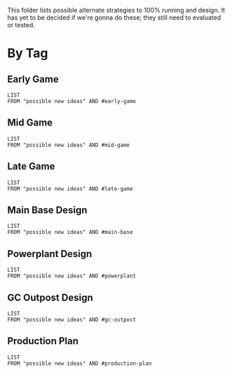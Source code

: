 This folder lists possible alternate strategies to 100% running and design.
It has yet to be decided if we're gonna do these; they still need to evaluated or tested.

# By Tag
## Early Game
```dataview
LIST
FROM "possible new ideas" AND #early-game
```

## Mid Game
```dataview
LIST
FROM "possible new ideas" AND #mid-game
```

## Late Game
```dataview
LIST
FROM "possible new ideas" AND #late-game 
```

## Main Base Design
```dataview
LIST
FROM "possible new ideas" AND #main-base 
```

## Powerplant Design
```dataview
LIST
FROM "possible new ideas" AND #powerplant 
```

## GC Outpost Design
```dataview
LIST
FROM "possible new ideas" AND #gc-outpost 
```

## Production Plan
```dataview
LIST
FROM "possible new ideas" AND #production-plan 
```
